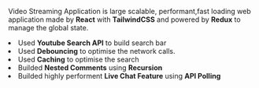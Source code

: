 Video Streaming Application is large scalable, performant,fast loading web application made by <b>React</b> with <b>TailwindCSS</b> and powered by <b>Redux</b> to manage the global state.
 <li>Used <b>Youtube Search API</b> to build search bar</li>
 <li>Used <b>Debouncing</b> to optimise the network calls.</li>
 <li>Used <b>Caching</b> to optimise the search</li>
 <li>Builded <b>Nested Comments</b> using <b>Recursion</b>
<li>Builded highly performent <b>Live Chat Feature</b> using <b>API Polling</b>
